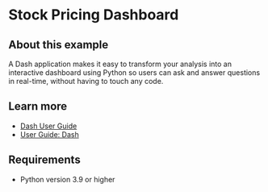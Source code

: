 # Stock Pricing Dashboard

## About this example

A Dash application makes it easy to transform your analysis into an interactive dashboard using Python so users can ask and answer questions in real-time, without having to touch any code.


## Learn more

* [Dash User Guide](https://dash.plotly.com/)
* [User Guide: Dash](https://docs.posit.co/connect/user/dash/)

## Requirements

* Python version 3.9 or higher

<!-- NOTE: this file is generated -->
